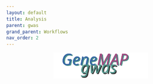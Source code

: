```yaml
---
layout: default
title: Analysis
parent: gwas
grand_parent: Workflows
nav_order: 2
---
```


<p align="center"><img src="../../../assets/img/genemap-gwas.svg" height="50%" width="50%"></p>

